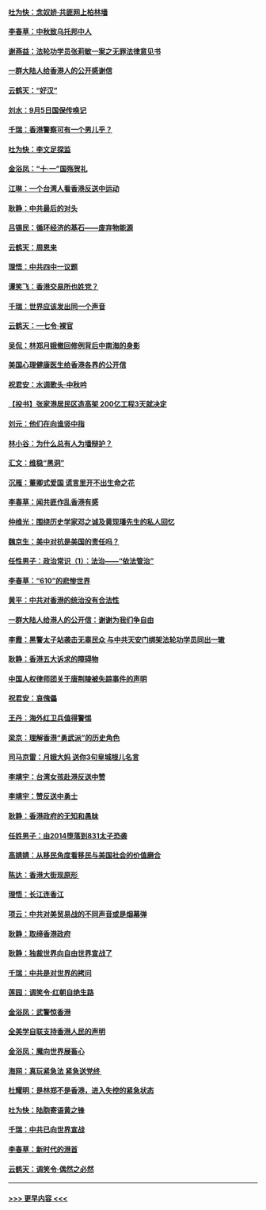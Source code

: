 #### [吐为快：念奴娇‧共匪网上柏林墙](../pages/nsc993/n11519122.md?t=09140455) 
#### [李春草：中秋致乌托邦中人](../pages/nsc993/n11518776.md?t=09140455) 
#### [谢燕益：法轮功学员张莉敏一案之无罪法律意见书](../pages/nsc993/n11517600.md?t=09140455) 
#### [一群大陆人给香港人的公开感谢信](../pages/nsc993/n11514797.md?t=09140455) 
#### [云鹤天：“好汉”](../pages/nsc993/n11513536.md?t=09140455) 
#### [刘水：9月5日国保传唤记](../pages/nsc993/n11513460.md?t=09140455) 
#### [千瑞：香港警察可有一个男儿乎？](../pages/nsc993/n11513109.md?t=09140455) 
#### [吐为快：李文足探监](../pages/nsc993/n11509622.md?t=09140455) 
#### [金浴凤：“十‧一”国殇贺礼](../pages/nsc993/n11509593.md?t=09140455) 
#### [江琳：一个台湾人看香港反送中运动](../pages/nsc993/n11509211.md?t=09140455) 
#### [耿静：中共最后的对头](../pages/nsc993/n11508308.md?t=09140455) 
#### [吕锡民：循环经济的基石——废弃物能源](../pages/nsc993/n11508212.md?t=09140455) 
#### [云鹤天：周恩来](../pages/nsc993/n11508055.md?t=09140455) 
#### [理悟：中共四中一议题](../pages/nsc993/n11507782.md?t=09140455) 
#### [谭笑飞：香港交易所也姓党？](../pages/nsc993/n11507753.md?t=09140455) 
#### [千瑞：世界应该发出同一个声音](../pages/nsc993/n11507290.md?t=09140455) 
#### [云鹤天：一七令‧裸官](../pages/nsc993/n11507177.md?t=09140455) 
#### [吴侃：林郑月娥撤回修例背后中南海的身影](../pages/nsc993/n11506876.md?t=09140455) 
#### [美国心理健康医生给香港各界的公开信](../pages/nsc993/n11506809.md?t=09140455) 
#### [祝君安：水调歌头‧中秋吟](../pages/nsc993/n11506758.md?t=09140455) 
#### [【投书】张家港居民区造高架 200亿工程3天就决定](../pages/nsc993/n11506682.md?t=09140455) 
#### [刘元：他们在向谁竖中指](../pages/nsc993/n11505384.md?t=09140455) 
#### [林小谷：为什么总有人为墙辩护？](../pages/nsc993/n11505226.md?t=09140455) 
#### [汇文：维稳“黑洞”](../pages/nsc993/n11504347.md?t=09140455) 
#### [沉雁：董卿式爱国 谎言里开不出生命之花](../pages/nsc993/n11503215.md?t=09140455) 
#### [李春草：闻共匪作乱香港有感](../pages/nsc993/n11503072.md?t=09140455) 
#### [仲维光：围绕历史学家邓之诚及黄现璠先生的私人回忆](../pages/nsc993/n11501330.md?t=09140455) 
#### [魏京生：美中对抗是美国的责任吗？](../pages/nsc993/n11500723.md?t=09140455) 
#### [任性男子：政治常识（1）：法治——“依法管治”](../pages/nsc993/n11500791.md?t=09140455) 
#### [李春草：“610”的悲惨世界](../pages/nsc993/n11501141.md?t=09140455) 
#### [黄平：中共对香港的统治没有合法性](../pages/nsc993/n11499473.md?t=09140455) 
#### [一群大陆人给港人的公开信：谢谢为我们争自由](../pages/nsc993/n11500402.md?t=09140455) 
#### [李霞：黑警太子站袭击无辜民众 与中共天安门绑架法轮功学员同出一辙](../pages/nsc993/n11499805.md?t=09140455) 
#### [耿静：香港五大诉求的障碍物](../pages/nsc993/n11497578.md?t=09140455) 
#### [中国人权律师团关于唐荆陵被失踪事件的声明](../pages/nsc993/n11500014.md?t=09140455) 
#### [祝君安：哀傀儡](../pages/nsc993/n11499776.md?t=09140455) 
#### [王丹：海外红卫兵值得警惕](../pages/nsc993/n11498138.md?t=09140455) 
#### [梁京：理解香港“勇武派”的历史角色](../pages/nsc993/n11498006.md?t=09140455) 
#### [司马京雷：月娥大妈  送你3句皇城根儿名言](../pages/nsc993/n11497885.md?t=09140455) 
#### [李靖宇：台湾女孩赴港反送中赞](../pages/nsc993/n11497721.md?t=09140455) 
#### [李靖宇：赞反送中勇士](../pages/nsc993/n11497452.md?t=09140455) 
#### [耿静：香港政府的无知和愚昧](../pages/nsc993/n11494238.md?t=09140455) 
#### [任姓男子：由2014堕落到831太子恐袭](../pages/nsc993/n11496683.md?t=09140455) 
#### [高婧婧：从移民角度看移民与美国社会的价值磨合](../pages/nsc993/n11495757.md?t=09140455) 
#### [陈达：香港大街现原形 ](../pages/nsc993/n11495441.md?t=09140455) 
#### [理悟：长江连香江](../pages/nsc993/n11495377.md?t=09140455) 
#### [项云：中共对美贸易战的不同声音或是烟幕弹](../pages/nsc993/n11494929.md?t=09140455) 
#### [耿静：取缔香港政府](../pages/nsc993/n11494218.md?t=09140455) 
#### [耿静：独裁世界向自由世界宣战了](../pages/nsc993/n11494190.md?t=09140455) 
#### [千瑞：中共是对世界的拷问](../pages/nsc993/n11493021.md?t=09140455) 
#### [莲园：调笑令‧红朝自绝生路](../pages/nsc993/n11493011.md?t=09140455) 
#### [金浴凤：武警惊香港](../pages/nsc993/n11492994.md?t=09140455) 
#### [全美学自联支持香港人民的声明](../pages/nsc993/n11492630.md?t=09140455) 
#### [金浴凤：魔向世界展畜心](../pages/nsc993/n11492599.md?t=09140455) 
#### [海网：真玩紧急法 紧急送党终 ](../pages/nsc993/n11492535.md?t=09140455) 
#### [杜耀明：是林郑不是香港，进入失控的紧急状态](../pages/nsc993/n11491420.md?t=09140455) 
#### [吐为快：陆胞寄语黄之锋](../pages/nsc993/n11491117.md?t=09140455) 
#### [千瑞：中共已向世界宣战](../pages/nsc993/n11490123.md?t=09140455) 
#### [李春草：新时代的港首](../pages/nsc993/n11489864.md?t=09140455) 
#### [云鹤天：调笑令·偶然之必然](../pages/nsc993/n11489701.md?t=09140455) 

----
#### [ >>> 更早内容 <<< ](../indexes/nsc993-earlier.md)
